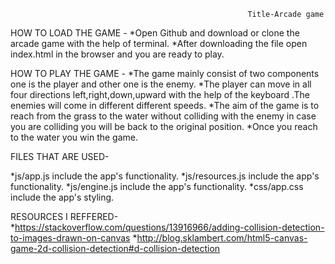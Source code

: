                                                          Title-Arcade game
   




HOW TO LOAD THE GAME -
*Open Github and download or clone the arcade game with the help of terminal.
*After downloading the file open index.html in the browser and you are ready to play.


HOW TO PLAY THE GAME -
*The game mainly consist of two components one is the player and other one is the enemy.
*The player can move in all four directions left,right,down,upward with the help of the keyboard .The enemies will come in different different speeds.
*The aim of the game is to reach from the grass to the water without colliding with the enemy in case you are colliding you will be back to the original position.
*Once you reach to the water you win the game.




FILES THAT ARE USED-

*js/app.js include the app's functionality.
*js/resources.js include the app's functionality.
*js/engine.js include the app's functionality.
*css/app.css include the app's styling.


RESOURCES I REFFERED-
*https://stackoverflow.com/questions/13916966/adding-collision-detection-to-images-drawn-on-canvas
*http://blog.sklambert.com/html5-canvas-game-2d-collision-detection#d-collision-detection





